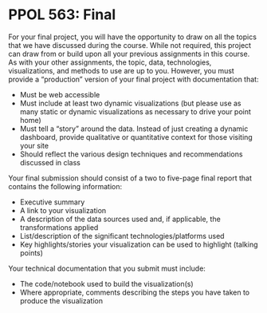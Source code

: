 # PPOL 563: Final

For your final project, you will have the opportunity to draw on all the topics that we have discussed during the course. While not required, this project can draw from or build upon all your previous assignments in this course. As with your other assignments, the topic, data, technologies, visualizations, and methods to use are up to you. However, you must provide a “production” version of your final project with documentation that:

* Must be web accessible
* Must include at least two dynamic visualizations (but please use as many static or dynamic visualizations as necessary to drive your point home)
* Must tell a “story” around the data. Instead of just creating a dynamic dashboard, provide qualitative or quantitative context for those visiting your site
* Should reflect the various design techniques and recommendations discussed in class

Your final submission should consist of a two to five-page final report that contains the following information:

* Executive summary
* A link to your visualization
* A description of the data sources used and, if applicable, the transformations applied
* List/description of the significant technologies/platforms used
* Key highlights/stories your visualization can be used to highlight (talking points)

Your technical documentation that you submit must include:

* The code/notebook used to build the visualization(s)
* Where appropriate, comments describing the steps you have taken to produce the visualization

